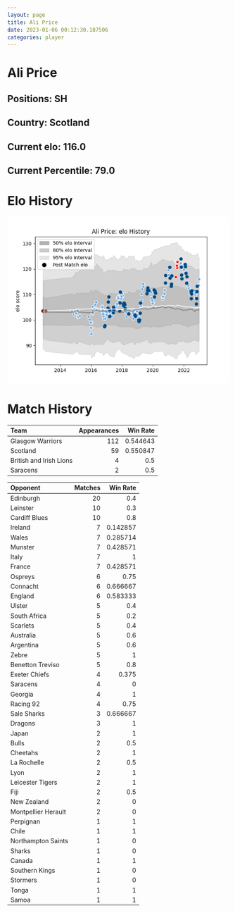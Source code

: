 ```yaml
---  
layout: page  
title: Ali Price  
date: 2023-01-06 00:12:30.187506  
categories: player  
---
```

# Ali Price

## Positions: SH

## Country: Scotland

## Current elo: 116.0

## Current Percentile: 79.0

# Elo History


![elo history](history_AliPrice.png)
# Match History


| Team                    |   Appearances |   Win Rate |
|:------------------------|--------------:|-----------:|
| Glasgow Warriors        |           112 |   0.544643 |
| Scotland                |            59 |   0.550847 |
| British and Irish Lions |             4 |   0.5      |
| Saracens                |             2 |   0.5      |

| Opponent            |   Matches |   Win Rate |
|:--------------------|----------:|-----------:|
| Edinburgh           |        20 |   0.4      |
| Leinster            |        10 |   0.3      |
| Cardiff Blues       |        10 |   0.8      |
| Ireland             |         7 |   0.142857 |
| Wales               |         7 |   0.285714 |
| Munster             |         7 |   0.428571 |
| Italy               |         7 |   1        |
| France              |         7 |   0.428571 |
| Ospreys             |         6 |   0.75     |
| Connacht            |         6 |   0.666667 |
| England             |         6 |   0.583333 |
| Ulster              |         5 |   0.4      |
| South Africa        |         5 |   0.2      |
| Scarlets            |         5 |   0.4      |
| Australia           |         5 |   0.6      |
| Argentina           |         5 |   0.6      |
| Zebre               |         5 |   1        |
| Benetton Treviso    |         5 |   0.8      |
| Exeter Chiefs       |         4 |   0.375    |
| Saracens            |         4 |   0        |
| Georgia             |         4 |   1        |
| Racing 92           |         4 |   0.75     |
| Sale Sharks         |         3 |   0.666667 |
| Dragons             |         3 |   1        |
| Japan               |         2 |   1        |
| Bulls               |         2 |   0.5      |
| Cheetahs            |         2 |   1        |
| La Rochelle         |         2 |   0.5      |
| Lyon                |         2 |   1        |
| Leicester Tigers    |         2 |   1        |
| Fiji                |         2 |   0.5      |
| New Zealand         |         2 |   0        |
| Montpellier Herault |         2 |   0        |
| Perpignan           |         1 |   1        |
| Chile               |         1 |   1        |
| Northampton Saints  |         1 |   0        |
| Sharks              |         1 |   0        |
| Canada              |         1 |   1        |
| Southern Kings      |         1 |   0        |
| Stormers            |         1 |   0        |
| Tonga               |         1 |   1        |
| Samoa               |         1 |   1        |